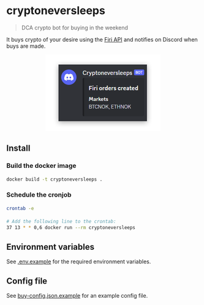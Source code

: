 # cryptoneversleeps

> DCA crypto bot for buying in the weekend

It buys crypto of your desire using the [Firi API](https://developers.firi.com) and notifies on Discord when buys are made.

<div align="center">
	<img src="./media/image.png" alt="Cryptoneversleeps Discord notification example">
</div>

## Install

### Build the docker image

```bash
docker build -t cryptoneversleeps .
```

### Schedule the cronjob

```bash
crontab -e

# Add the following line to the crontab:
37 13 * * 0,6 docker run --rm cryptoneversleeps
```

## Environment variables

See [.env.example](.env.example) for the required environment variables.

## Config file

See [buy-config.json.example](buy-config.json.example) for an example config file.
